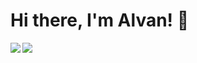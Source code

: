 # Hi there, I'm Alvan! 👋
<img align="left" with="47%" src ="https://github-readme-stats.vercel.app/api?username=Alvannwanorim&count_private=true&theme=blue-green&show_icons=true" />

<img align="left" with="47%" src ="https://github-readme-stats.vercel.app/api/top-langs/?username=Alvannwanorim&layout=compact)](https://github.com/anuraghazra/github-readme-stats" />


<!--
**Alvannwanorim/Alvannwanorim** is a ✨ _special_ ✨ repository because its `README.md` (this file) appears on your GitHub profile.

Here are some ideas to get you started:

- 🔭 I’m currently working on ...
- 🌱 I’m currently learning ...
- 👯 I’m looking to collaborate on ...
- 🤔 I’m looking for help with ...
- 💬 Ask me about ...
- 📫 How to reach me: ...
- 😄 Pronouns: ...
- ⚡ Fun fact: ...
-->
